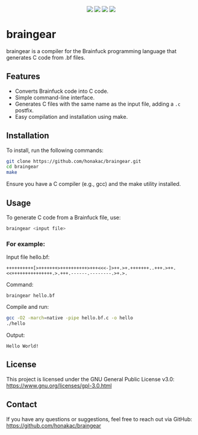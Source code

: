 <p align="center">
<img src="https://img.shields.io/github/contributors/honakac/braingear.svg">
<img src="https://img.shields.io/github/forks/honakac/braingear.svg">
<img src="https://img.shields.io/github/stars/honakac/braingear.svg">
<img src="https://img.shields.io/github/issues/honakac/braingear.svg">
<br/>

# braingear
braingear is a compiler for the Brainfuck programming language that generates C code from .bf files.

## Features
* Converts Brainfuck code into C code.
* Simple command-line interface.
* Generates C files with the same name as the input file, adding a `.c` postfix.
* Easy compilation and installation using make.
## Installation
To install, run the following commands:

```bash
git clone https://github.com/honakac/braingear.git
cd braingear
make
```

Ensure you have a C compiler (e.g., gcc) and the make utility installed.

## Usage
To generate C code from a Brainfuck file, use:

```bash
braingear <input file>
```

### For example:

Input file hello.bf:

```bf
++++++++++[>+++++++>++++++++++>+++<<<-]>++.>+.+++++++..+++.>++.<<+++++++++++++++.>.+++.------.--------.>+.>.
```

Command:

```
braingear hello.bf
```

Compile and run:

```bash
gcc -O2 -march=native -pipe hello.bf.c -o hello
./hello
```

Output:

```
Hello World!
```

## License
This project is licensed under the GNU General Public License v3.0: https://www.gnu.org/licenses/gpl-3.0.html

## Contact
If you have any questions or suggestions, feel free to reach out via GitHub: https://github.com/honakac/braingear
